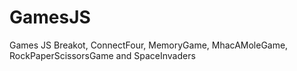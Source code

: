 # GamesJS
Games JS Breakot, ConnectFour, MemoryGame, MhacAMoleGame, RockPaperScissorsGame and SpaceInvaders
